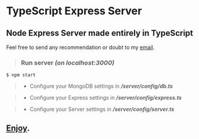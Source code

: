 # TypeScript Express Server
## Node Express Server made entirely in TypeScript

Feel free to send any recommendation or doubt to my [email](mailto:lgbartroli@gmail.com).

>### Run server ***(on localhost:3000)***
```
$ npm start
```

>+ Configure your MongoDB settings in ***/server/config/db.ts***

>+ Configure your Express settings in ***/server/config/express.ts***

>+ Configure your Server settings in ***/server/config/server.ts***

## [Enjoy](https://typescript-server.herokuapp.com/).
